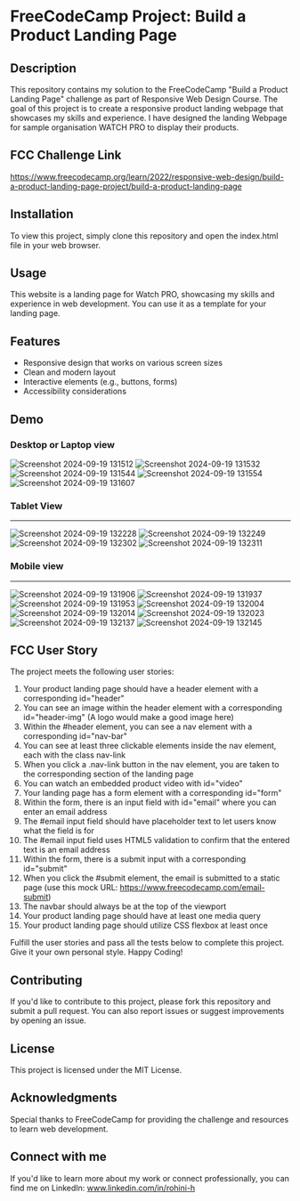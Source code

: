 # FreeCodeCamp Project: Build a Product Landing Page

## Description
This repository contains my solution to the FreeCodeCamp "Build a Product Landing Page" challenge as part of Responsive Web Design Course. The goal of this project is to create a responsive product landing webpage that showcases my skills and experience. I have designed the landing Webpage for sample organisation WATCH PRO to display their products.

## FCC Challenge Link
https://www.freecodecamp.org/learn/2022/responsive-web-design/build-a-product-landing-page-project/build-a-product-landing-page

## Installation
To view this project, simply clone this repository and open the index.html file in your web browser.

## Usage
This website is a landing page for Watch PRO, showcasing my skills and experience in web development. You can use it as a template for your landing page.

## Features

- Responsive design that works on various screen sizes
- Clean and modern layout
- Interactive elements (e.g., buttons, forms)
- Accessibility considerations

## Demo
### Desktop or Laptop view
![Screenshot 2024-09-19 131512](https://github.com/user-attachments/assets/d0217e2e-ac51-4bb0-a232-8f264b8faa03)
![Screenshot 2024-09-19 131532](https://github.com/user-attachments/assets/e0657abe-6f94-445b-a44d-907d78551c19)
![Screenshot 2024-09-19 131544](https://github.com/user-attachments/assets/d609147e-c7df-401e-a658-2871cce91c23)
![Screenshot 2024-09-19 131554](https://github.com/user-attachments/assets/e4f38a97-4980-48b5-9856-d419fdd76dba)
![Screenshot 2024-09-19 131607](https://github.com/user-attachments/assets/04a7de41-5aaa-4b3a-8e95-7baa20ec0dc6)

### Tablet View
---
![Screenshot 2024-09-19 132228](https://github.com/user-attachments/assets/7b6e6e09-b0bd-45e9-af3b-650bdaddcc23)
![Screenshot 2024-09-19 132249](https://github.com/user-attachments/assets/4b8364b0-fbbc-4a06-bd43-8251185ca0a1)
![Screenshot 2024-09-19 132302](https://github.com/user-attachments/assets/c62664d1-cad9-4df9-975a-997b9826994e)
![Screenshot 2024-09-19 132311](https://github.com/user-attachments/assets/ea1a93f1-2155-44c0-a679-8cf5b438d2fb)

### Mobile view
---
![Screenshot 2024-09-19 131906](https://github.com/user-attachments/assets/867f5597-f1a4-4502-bae0-ba9ce435bced)
![Screenshot 2024-09-19 131937](https://github.com/user-attachments/assets/c7e2021f-d12d-4909-bc33-a6a25be96bc8)
![Screenshot 2024-09-19 131953](https://github.com/user-attachments/assets/1f6b5477-868f-4ecc-bc27-6a23d2f4e1ca)
![Screenshot 2024-09-19 132004](https://github.com/user-attachments/assets/89a9be88-9185-413c-b097-918861dd4587)
![Screenshot 2024-09-19 132014](https://github.com/user-attachments/assets/e025abd3-ee3f-4f96-ab4f-62a52bd31f9f)
![Screenshot 2024-09-19 132023](https://github.com/user-attachments/assets/24e18a32-8718-400e-9132-25c9680f0fb3)
![Screenshot 2024-09-19 132137](https://github.com/user-attachments/assets/d126e07d-6cc4-4b3c-8f2a-57d667276978)
![Screenshot 2024-09-19 132145](https://github.com/user-attachments/assets/2944fdf7-1e97-4c3a-ad82-2f583b539ae1)

## FCC User Story
The project meets the following user stories:

1. Your product landing page should have a header element with a corresponding id="header"
2. You can see an image within the header element with a corresponding id="header-img" (A logo would make a good image here)
3. Within the #header element, you can see a nav element with a corresponding id="nav-bar"
4. You can see at least three clickable elements inside the nav element, each with the class nav-link
5. When you click a .nav-link button in the nav element, you are taken to the corresponding section of the landing page
6. You can watch an embedded product video with id="video"
7. Your landing page has a form element with a corresponding id="form"
8. Within the form, there is an input field with id="email" where you can enter an email address
9. The #email input field should have placeholder text to let users know what the field is for
10. The #email input field uses HTML5 validation to confirm that the entered text is an email address
11. Within the form, there is a submit input with a corresponding id="submit"
12. When you click the #submit element, the email is submitted to a static page (use this mock URL: https://www.freecodecamp.com/email-submit)
13. The navbar should always be at the top of the viewport
14. Your product landing page should have at least one media query
15. Your product landing page should utilize CSS flexbox at least once

Fulfill the user stories and pass all the tests below to complete this project. Give it your own personal style. Happy Coding!

## Contributing
If you'd like to contribute to this project, please fork this repository and submit a pull request. You can also report issues or suggest improvements by opening an issue.

## License
This project is licensed under the MIT License.

## Acknowledgments
Special thanks to FreeCodeCamp for providing the challenge and resources to learn web development.

## Connect with me
If you'd like to learn more about my work or connect professionally, you can find me on LinkedIn: www.linkedin.com/in/rohini-h
